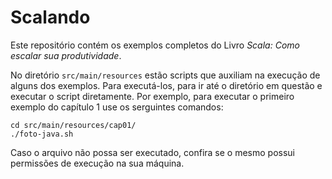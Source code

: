
# Scalando

Este repositório contém os exemplos completos do Livro _Scala: Como escalar sua
produtividade_.

No diretório `src/main/resources` estão scripts que auxiliam na execução de alguns
dos exemplos. Para executá-los, para ir até o diretório em questão e executar o
script diretamente. Por exemplo, para executar o primeiro exemplo do capítulo 1 use
os serguintes comandos:

```shell
cd src/main/resources/cap01/
./foto-java.sh
```

Caso o arquivo não possa ser executado, confira se o mesmo possui permissões de
execução na sua máquina.

